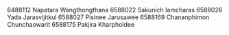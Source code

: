 6488112 Napatara Wangthongthana
6588022 Sakunich Iamcharas
6588026 Yada Jarasvijitkul
6588027 Pisinee Jarusawee
6588169 Chananphimon Chunchaowarit
6588175 Pakjira Kharpholdee
